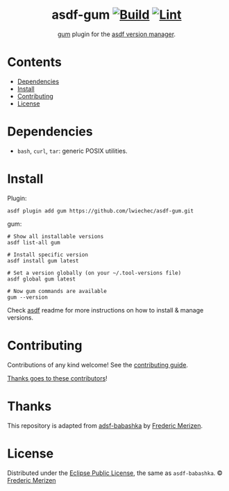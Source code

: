 <div align="center">

# asdf-gum [![Build](https://github.com/lwiechec/asdf-gum/workflows/Build/badge.svg)](https://github.com/lwiechec/asdf-gum/actions/workflows/build.yml) [![Lint](https://github.com/lwiechec/asdf-gum/workflows/Lint/badge.svg)](https://github.com/lwiechec/asdf-gum/actions/workflows/lint.yml)

[gum](https://github.com/charmbracelet/gum) plugin for the [asdf version manager](https://asdf-vm.com).

</div>

# Contents

- [Dependencies](#dependencies)
- [Install](#install)
- [Contributing](#contributing)
- [License](#license)

# Dependencies

- `bash`, `curl`, `tar`: generic POSIX utilities.

# Install

Plugin:

```shell
asdf plugin add gum https://github.com/lwiechec/asdf-gum.git
```

gum:

```shell
# Show all installable versions
asdf list-all gum

# Install specific version
asdf install gum latest

# Set a version globally (on your ~/.tool-versions file)
asdf global gum latest

# Now gum commands are available
gum --version
```

Check [asdf](https://github.com/asdf-vm/asdf) readme for more instructions on how to
install & manage versions.

# Contributing

Contributions of any kind welcome! See the [contributing guide](contributing.md).

[Thanks goes to these contributors](https://github.com/lwiechec/asdf-gum/graphs/contributors)!

# Thanks

This repository is adapted from [adsf-babashka](https://github.com/fredZen/asdf-babashka) by
[Frederic Merizen](https://github.com/fredZen).

# License

Distributed under the [Eclipse Public License](LICENSE), the same as `asdf-babashka`.
© [Frederic Merizen](https://github.com/fredZen/)
